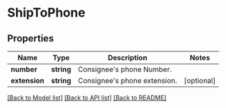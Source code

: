 # ShipToPhone

## Properties
Name | Type | Description | Notes
------------ | ------------- | ------------- | -------------
**number** | **string** | Consignee&#x27;s phone Number. | 
**extension** | **string** | Consignee&#x27;s phone extension. | [optional] 

[[Back to Model list]](../../README.md#documentation-for-models) [[Back to API list]](../../README.md#documentation-for-api-endpoints) [[Back to README]](../../README.md)

